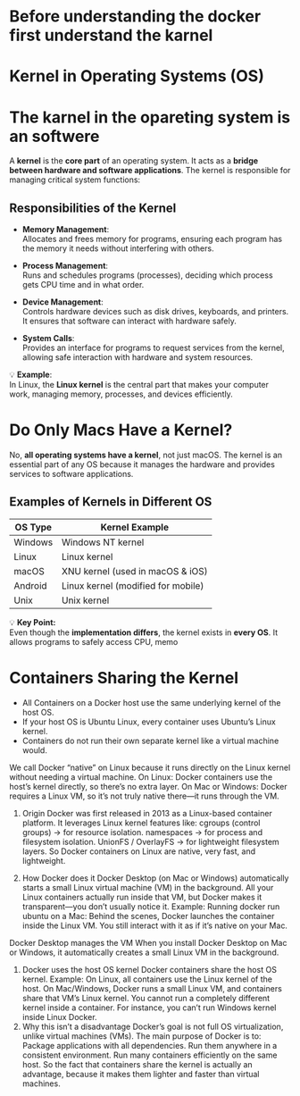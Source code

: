 # Before understanding the docker first understand the karnel 
# Kernel in Operating Systems (OS)
# The karnel in the opareting system is an softwere 


A **kernel** is the **core part** of an operating system. It acts as a **bridge between hardware and software applications**. The kernel is responsible for managing critical system functions:

## Responsibilities of the Kernel

- **Memory Management**:  
  Allocates and frees memory for programs, ensuring each program has the memory it needs without interfering with others.

- **Process Management**:  
  Runs and schedules programs (processes), deciding which process gets CPU time and in what order.

- **Device Management**:  
  Controls hardware devices such as disk drives, keyboards, and printers. It ensures that software can interact with hardware safely.

- **System Calls**:  
  Provides an interface for programs to request services from the kernel, allowing safe interaction with hardware and system resources.

💡 **Example**:  
In Linux, the **Linux kernel** is the central part that makes your computer work, managing memory, processes, and devices efficiently.

# Do Only Macs Have a Kernel?

No, **all operating systems have a kernel**, not just macOS. The kernel is an essential part of any OS because it manages the hardware and provides services to software applications.

## Examples of Kernels in Different OS

| OS Type     | Kernel Example                         |
|------------|----------------------------------------|
| Windows    | Windows NT kernel                       |
| Linux      | Linux kernel                            |
| macOS      | XNU kernel (used in macOS & iOS)       |
| Android    | Linux kernel (modified for mobile)     |
| Unix       | Unix kernel                             |

💡 **Key Point:**  
Even though the **implementation differs**, the kernel exists in **every OS**. It allows programs to safely access CPU, memo

# Containers Sharing the Kernel
- All Containers on a Docker host use the same underlying kernel of the host OS.
- If your host OS is Ubuntu Linux, every container uses Ubuntu’s Linux kernel.
- Containers do not run their own separate kernel like a virtual machine would.

We call Docker “native” on Linux because it runs directly on the Linux kernel without needing a virtual machine.
On Linux: Docker containers use the host’s kernel directly, so there’s no extra layer.
On Mac or Windows: Docker requires a Linux VM, so it’s not truly native there—it runs through the VM.

1. Origin
Docker was first released in 2013 as a Linux-based container platform.
It leverages Linux kernel features like:
cgroups (control groups) → for resource isolation.
namespaces → for process and filesystem isolation.
UnionFS / OverlayFS → for lightweight filesystem layers.
So Docker containers on Linux are native, very fast, and lightweight.

2. How Docker does it
Docker Desktop (on Mac or Windows) automatically starts a small Linux virtual machine (VM) in the background.
All your Linux containers actually run inside that VM, but Docker makes it transparent—you don’t usually notice it.
Example: Running docker run ubuntu on a Mac:
Behind the scenes, Docker launches the container inside the Linux VM.
You still interact with it as if it’s native on your Mac.

Docker Desktop manages the VM
When you install Docker Desktop on Mac or Windows, it automatically creates a small Linux VM in the background.

1. Docker uses the host OS kernel
Docker containers share the host OS kernel.
Example: On Linux, all containers use the Linux kernel of the host.
On Mac/Windows, Docker runs a small Linux VM, and containers share that VM’s Linux kernel.
You cannot run a completely different kernel inside a container. For instance, you can’t run Windows kernel inside Linux Docker.
2. Why this isn’t a disadvantage
Docker’s goal is not full OS virtualization, unlike virtual machines (VMs).
The main purpose of Docker is to:
Package applications with all dependencies.
Run them anywhere in a consistent environment.
Run many containers efficiently on the same host.
So the fact that containers share the kernel is actually an advantage, because it makes them lighter and faster than virtual machines.


